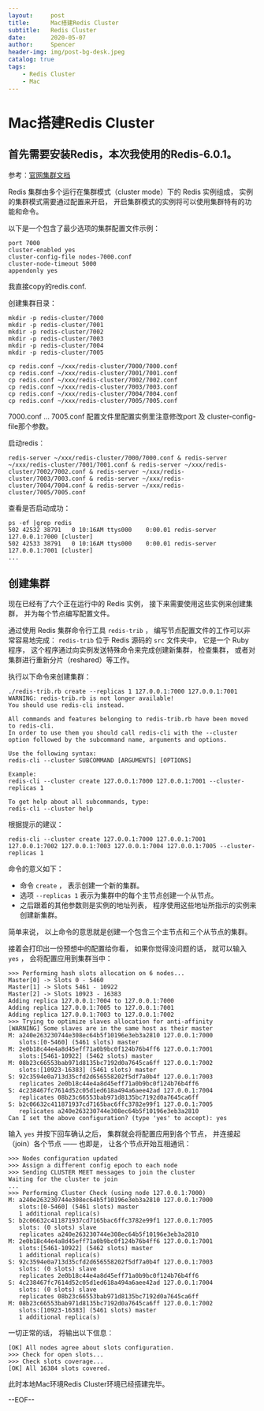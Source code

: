```yaml
---
layout:     post
title:      Mac搭建Redis Cluster
subtitle:   Redis Cluster
date:       2020-05-07
author:     Spencer
header-img: img/post-bg-desk.jpeg
catalog: true
tags:
    - Redis Cluster
    - Mac
---
```


# Mac搭建Redis Cluster
## 首先需要安装Redis，本次我使用的Redis-6.0.1。

参考：[官网集群文档](https://redis.io/topics/cluster-tutorial)

Redis 集群由多个运行在集群模式（cluster mode）下的 Redis 实例组成， 实例的集群模式需要通过配置来开启， 开启集群模式的实例将可以使用集群特有的功能和命令。

以下是一个包含了最少选项的集群配置文件示例：

```
port 7000
cluster-enabled yes
cluster-config-file nodes-7000.conf
cluster-node-timeout 5000
appendonly yes
```

我直接copy的redis.conf.

创建集群目录：

```
mkdir -p redis-cluster/7000
mkdir -p redis-cluster/7001
mkdir -p redis-cluster/7002
mkdir -p redis-cluster/7003
mkdir -p redis-cluster/7004
mkdir -p redis-cluster/7005

cp redis.conf ~/xxx/redis-cluster/7000/7000.conf
cp redis.conf ~/xxx/redis-cluster/7001/7001.conf
cp redis.conf ~/xxx/redis-cluster/7002/7002.conf
cp redis.conf ~/xxx/redis-cluster/7003/7003.conf
cp redis.conf ~/xxx/redis-cluster/7004/7004.conf
cp redis.conf ~/xxx/redis-cluster/7005/7005.conf
```

7000.conf ... 7005.conf 配置文件里配置实例里注意修改port 及 cluster-config-file那个参数。

启动redis：

```
redis-server ~/xxx/redis-cluster/7000/7000.conf & redis-server ~/xxx/redis-cluster/7001/7001.conf & redis-server ~/xxx/redis-cluster/7002/7002.conf & redis-server ~/xxx/redis-cluster/7003/7003.conf & redis-server ~/xxx/redis-cluster/7004/7004.conf & redis-server ~/xxx/redis-cluster/7005/7005.conf
```

查看是否启动成功：

```
ps -ef |grep redis
502 42532 38791   0 10:16AM ttys000    0:00.01 redis-server 127.0.0.1:7000 [cluster]
502 42533 38791   0 10:16AM ttys000    0:00.01 redis-server 127.0.0.1:7001 [cluster]
...
```



## 创建集群

现在已经有了六个正在运行中的 Redis 实例， 接下来需要使用这些实例来创建集群， 并为每个节点编写配置文件。

通过使用 Redis 集群命令行工具 `redis-trib` ， 编写节点配置文件的工作可以非常容易地完成： `redis-trib` 位于 Redis 源码的 `src` 文件夹中， 它是一个 Ruby 程序， 这个程序通过向实例发送特殊命令来完成创建新集群， 检查集群， 或者对集群进行重新分片（reshared）等工作。

执行以下命令来创建集群：

```
./redis-trib.rb create --replicas 1 127.0.0.1:7000 127.0.0.1:7001
WARNING: redis-trib.rb is not longer available!
You should use redis-cli instead.

All commands and features belonging to redis-trib.rb have been moved
to redis-cli.
In order to use them you should call redis-cli with the --cluster
option followed by the subcommand name, arguments and options.

Use the following syntax:
redis-cli --cluster SUBCOMMAND [ARGUMENTS] [OPTIONS]

Example:
redis-cli --cluster create 127.0.0.1:7000 127.0.0.1:7001 --cluster-replicas 1

To get help about all subcommands, type:
redis-cli --cluster help
```

根据提示的建议：

```
redis-cli --cluster create 127.0.0.1:7000 127.0.0.1:7001 127.0.0.1:7002 127.0.0.1:7003 127.0.0.1:7004 127.0.0.1:7005 --cluster-replicas 1
```

命令的意义如下：

- 命令 `create` ， 表示创建一个新的集群。
- 选项 `--replicas 1` 表示为集群中的每个主节点创建一个从节点。
- 之后跟着的其他参数则是实例的地址列表， 程序使用这些地址所指示的实例来创建新集群。

简单来说， 以上命令的意思就是创建一个包含三个主节点和三个从节点的集群。

接着会打印出一份预想中的配置给你看， 如果你觉得没问题的话， 就可以输入 `yes` ， 会将配置应用到集群当中：

```
>>> Performing hash slots allocation on 6 nodes...
Master[0] -> Slots 0 - 5460
Master[1] -> Slots 5461 - 10922
Master[2] -> Slots 10923 - 16383
Adding replica 127.0.0.1:7004 to 127.0.0.1:7000
Adding replica 127.0.0.1:7005 to 127.0.0.1:7001
Adding replica 127.0.0.1:7003 to 127.0.0.1:7002
>>> Trying to optimize slaves allocation for anti-affinity
[WARNING] Some slaves are in the same host as their master
M: a240e263230744e308ec64b5f10196e3eb3a2810 127.0.0.1:7000
   slots:[0-5460] (5461 slots) master
M: 2e0b18c44e4a8d45eff71a0b9bc0f124b76b4ff6 127.0.0.1:7001
   slots:[5461-10922] (5462 slots) master
M: 08b23c66553bab971d8135bc7192d0a7645ca6ff 127.0.0.1:7002
   slots:[10923-16383] (5461 slots) master
S: 92c3594e0a713d35cfd2d656558202f5df7a0b4f 127.0.0.1:7003
   replicates 2e0b18c44e4a8d45eff71a0b9bc0f124b76b4ff6
S: 4c238467fc7614d52c05d1ed618a494a6aee42ad 127.0.0.1:7004
   replicates 08b23c66553bab971d8135bc7192d0a7645ca6ff
S: b2c06632c411871937cd7165bac6ffc3782e99f1 127.0.0.1:7005
   replicates a240e263230744e308ec64b5f10196e3eb3a2810
Can I set the above configuration? (type 'yes' to accept): yes
```

输入 `yes` 并按下回车确认之后， 集群就会将配置应用到各个节点， 并连接起（join）各个节点 —— 也即是， 让各个节点开始互相通讯：

```
>>> Nodes configuration updated
>>> Assign a different config epoch to each node
>>> Sending CLUSTER MEET messages to join the cluster
Waiting for the cluster to join
...
>>> Performing Cluster Check (using node 127.0.0.1:7000)
M: a240e263230744e308ec64b5f10196e3eb3a2810 127.0.0.1:7000
   slots:[0-5460] (5461 slots) master
   1 additional replica(s)
S: b2c06632c411871937cd7165bac6ffc3782e99f1 127.0.0.1:7005
   slots: (0 slots) slave
   replicates a240e263230744e308ec64b5f10196e3eb3a2810
M: 2e0b18c44e4a8d45eff71a0b9bc0f124b76b4ff6 127.0.0.1:7001
   slots:[5461-10922] (5462 slots) master
   1 additional replica(s)
S: 92c3594e0a713d35cfd2d656558202f5df7a0b4f 127.0.0.1:7003
   slots: (0 slots) slave
   replicates 2e0b18c44e4a8d45eff71a0b9bc0f124b76b4ff6
S: 4c238467fc7614d52c05d1ed618a494a6aee42ad 127.0.0.1:7004
   slots: (0 slots) slave
   replicates 08b23c66553bab971d8135bc7192d0a7645ca6ff
M: 08b23c66553bab971d8135bc7192d0a7645ca6ff 127.0.0.1:7002
   slots:[10923-16383] (5461 slots) master
   1 additional replica(s)
```

一切正常的话， 将输出以下信息：

```
[OK] All nodes agree about slots configuration.
>>> Check for open slots...
>>> Check slots coverage...
[OK] All 16384 slots covered.
```

此时本地Mac环境Redis Cluster环境已经搭建完毕。

--EOF--

